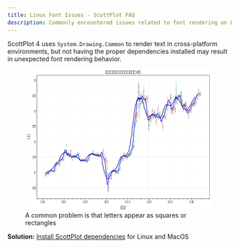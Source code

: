 ```yaml
---
title: Linux Font Issues - ScottPlot FAQ
description: Commonly encountered issues related to font rendering on Linux and MacOS
---
```


ScottPlot 4 uses `System.Drawing.Common` to render text in cross-platform environments, but not having the proper dependencies installed may result in unexpected font rendering behavior.

<figure class="figure">
    <img src="linux-font-error.png" class="figure-img img-fluid">
    <figcaption class="figure-caption">
        A common problem is that letters appear as squares or rectangles
    </figcaption>
</figure>

**Solution:** [Install ScottPlot dependencies](/faq/dependencies/) for Linux and MacOS